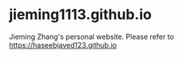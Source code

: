 # jieming1113.github.io
Jieming Zhang's personal website. Please refer to https://haseebjaved123.github.io
